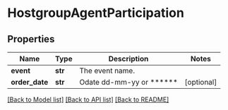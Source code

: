 # HostgroupAgentParticipation

## Properties
Name | Type | Description | Notes
------------ | ------------- | ------------- | -------------
**event** | **str** | The event name. | 
**order_date** | **str** | Odate dd-mm-yy or ****** | [optional] 

[[Back to Model list]](../README.md#documentation-for-models) [[Back to API list]](../README.md#documentation-for-api-endpoints) [[Back to README]](../README.md)


